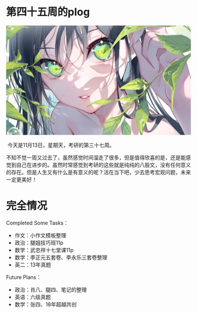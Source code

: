 # 第四十五周的plog

![](Source/45/preface.jpg)

​		今天是11月13日，星期天，考研的第三十七周。

​		不知不觉一周又过去了，虽然感觉时间溜走了很多，但是值得欣喜的是，还是能感觉到自己在进步的。虽然时常感觉到考研的这些就是纯纯的八股文，没有任何意义的存在。但是人生又有什么是有意义的呢？活在当下吧，少去思考宏观问题，未来一定更美好！



# 完全情况

Completed Some Tasks：

- 作文：小作文模板整理
- 政治：腿姐技巧班11p
- 数学：武忠祥十七堂课11p
- 数学：李正元五套卷、李永乐三套卷整理
- 英二：13年真题

Future Plans：

- 政治：肖八、腿四、笔记的整理
- 英语：六级真题
- 数学：张四、18年超越共创
